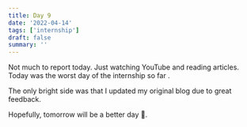 ```yaml
---
title: Day 9
date: '2022-04-14'
tags: ['internship']
draft: false
summary: ''
---
```

Not much to report today. Just watching YouTube and reading articles. Today was the worst day of the internship so far . 

The only bright side was that I updated my original blog due to great feedback.

Hopefully, tomorrow will be a better day 🙏.